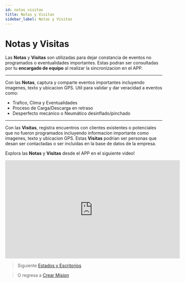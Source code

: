 ```yaml
---
id: notas_visitas
title: Notas y Visitas
sidebar_label: Notas y Visitas
---
```



# Notas y Visitas

Las **Notas** y **Visitas** son utilizadas para dejar constancia de eventos no programados o eventualidades importantes. Estas podran ser consultadas por tu **encargado de equipo** al realizar la sincronizacion en el APP.

 - --
Con las **Notas**, captura y comparte eventos importantes incluyendo imagenes, texto y ubicacion GPS. Util para validar y dar veracidad a eventos como:

 - Trafico, Clima y Eventualidades 
 - Proceso de Carga/Descarga en retraso 
 - Desperfecto mecánico o Neumático desinflado/pinchado
 - --

Con las **Visitas**, registra encuentros con clientes existentes o potenciales que no fueron programados incluyendo informacion importante como imagenes, texto y ubicacion GPS. Estas **Visitas** podrian ser personas que desan ser contactadas o ser incluidas en la base de datos de la empresa. 

Explora las **Notas** y **Visitas** desde el APP en el siguiente video! 
<iframe width="560" height="315" src="https://www.youtube.com/embed/lLTF__ua5go" frameborder="0" allow="accelerometer; autoplay; encrypted-media; gyroscope; picture-in-picture" allowfullscreen></iframe>


> Siguiente [Estados y Escritorios](/v1/app-movil/estado_escritorios.html)

> O regresa a [Crear Mision](/v1/app-movil/misiones.html)
<!--stackedit_data:
eyJoaXN0b3J5IjpbLTEyMjcyNDQzMzYsNzA3MTEwNjA3XX0=
-->